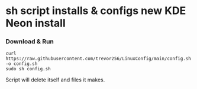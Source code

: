 # sh script installs & configs new KDE Neon install
### Download & Run
```
curl https://raw.githubusercontent.com/trevor256/LinuxConfig/main/config.sh -o config.sh 
sudo sh config.sh
```
  Script will delete itself and files it makes.
